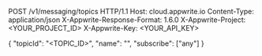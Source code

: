 POST /v1/messaging/topics HTTP/1.1
Host: cloud.appwrite.io
Content-Type: application/json
X-Appwrite-Response-Format: 1.6.0
X-Appwrite-Project: <YOUR_PROJECT_ID>
X-Appwrite-Key: <YOUR_API_KEY>

{
  "topicId": "<TOPIC_ID>",
  "name": "<NAME>",
  "subscribe": ["any"]
}
